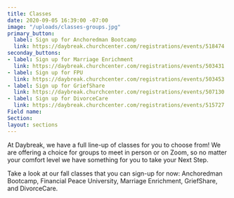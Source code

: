 ```yaml
---
title: Classes
date: 2020-09-05 16:39:00 -07:00
image: "/uploads/classes-groups.jpg"
primary_button:
  label: Sign up for Anchoredman Bootcamp
  link: https://daybreak.churchcenter.com/registrations/events/518474
seconday_buttons:
- label: Sign up for Marriage Enrichment
  link: https://daybreak.churchcenter.com/registrations/events/503431
- label: Sign up for FPU
  link: https://daybreak.churchcenter.com/registrations/events/503453
- label: Sign up for GriefShare
  link: https://daybreak.churchcenter.com/registrations/events/507130
- label: Sign up for DivorceCare
  link: https://daybreak.churchcenter.com/registrations/events/515727
Field name: 
Section: 
layout: sections
---
```


At Daybreak, we have a full line-up of classes for you to choose from!  We are offering a choice for groups to meet in person or on Zoom, so no matter your comfort level we have something for you to take your Next Step.  

Take a look at our fall classes that you can sign-up for now:  Anchoredman Bootcamp, Financial Peace University, Marriage Enrichment, GriefShare, and DivorceCare.  